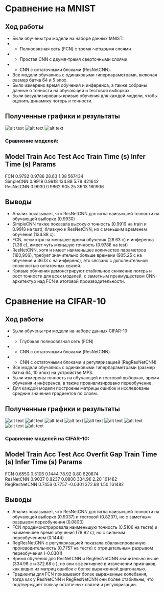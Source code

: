 # Сравнение на MNIST
## Ход работы
- Были обучены три модели на наборе данных MNIST:
- - Полносвязная сеть (FCN) с тремя-четырьмя слоями
- - Простая CNN с двумя-тремя сверточными слоями 
- - CNN с остаточными блоками (ResNetCNN).
-  Все модели обучались с одинаковыми гиперпараметрами, включая размер батча 64 и 5 эпох. 
- Было измерено время обучения и инференса, а также собраны данные о точности на обучающей и тестовой выборках. 
- Были визуализированы кривые обучения для каждой модели, чтобы оценить динамику потерь и точности.
## Полученные графики и результаты 
![alt text]([images/image-12.png](https://github.com/ecocoo/ML_summer_Prac/blob/main/Lessons_4/HW/images/image-12.png))
![alt text]([images/image-13.png](https://github.com/ecocoo/ML_summer_Prac/blob/main/Lessons_4/HW/images/image-13.png))
![alt text]([images/image-14.png](https://github.com/ecocoo/ML_summer_Prac/blob/main/Lessons_4/HW/images/image-14.png))

### Сравнение моделей:

Model           Train Acc  Test Acc   Train Time (s)  Infer Time (s)  Params    
---------------------------------------------------------------------------
FCN             0.9792     0.9788     28.63           1.38            567434    
SimpleCNN       0.9919     0.9918     134.88          5.78            421642    
ResNetCNN       0.9930     0.9862     905.25          36.13           160906   

## Выводы
- Анализ показывает, что ResNetCNN достигла наивысшей точности на обучающей выборке (0.9930) 
- SimpleCNN также показала высокую точность (0.9919 на train и 0.9918 на test), близкую к ResNetCNN, но с меньшим временем обучения (134.88 с). 
- FCN, несмотря на меньшее время обучения (28.63 с) и инференса (1.38 с), имеет чуть меньшую точность (0.9788 на test)
- ResNetCNN, хотя и имеет наименьшее количество параметров (160,906), требует значительно больше времени (905.25 с на обучение и 36.13 с на инференс), это связано с дополнительной сложностью остаточных связей. 
- Кривые обучения демонстрируют стабильное снижение потерь и рост точности для всех моделей, с заметным преимуществом CNN-архитектур над FCN в итоговой производительности.



# Сравнение на CIFAR-10
## Ход работы
- Были обучены три модели на наборе данных CIFAR-10: 
- - Глубокая полносвязная сеть (FCN)
- - CNN с остаточными блоками (ResNetCNN)
- - CNN с остаточными блоками и регуляризацией (RegResNetCNN)
- Все модели обучались с одинаковыми гиперпараметрами (размер батча 64, 10 эпох) на устройстве MPS. 
- Были измерены точность на обучающей и тестовой выборках, время обучения и инференса, а также проанализировано переобучение. 
- Для каждой модели построены матрицы ошибок и исследованы средние значения градиентов по слоям.

## Полученные графики и результаты 
![alt text]([images/image-15.png](https://github.com/ecocoo/ML_summer_Prac/blob/main/Lessons_4/HW/images/image-15.png))
![alt text]([images/image-16.png](https://github.com/ecocoo/ML_summer_Prac/blob/main/Lessons_4/HW/images/image-16.png))
![alt text]([images/image-17.png](https://github.com/ecocoo/ML_summer_Prac/blob/main/Lessons_4/HW/images/image-17.png))
![alt text]([images/image-18.png](https://github.com/ecocoo/ML_summer_Prac/blob/main/Lessons_4/HW/images/image-18.png))
![alt text]([images/image-19.png](https://github.com/ecocoo/ML_summer_Prac/blob/main/Lessons_4/HW/images/image-19.png))
![alt text]([images/image-20.png](https://github.com/ecocoo/ML_summer_Prac/blob/main/Lessons_4/HW/images/image-20.png))
![alt text]([images/image-21.png](https://github.com/ecocoo/ML_summer_Prac/blob/main/Lessons_4/HW/images/image-21.png))
![alt text]([images/image-22.png](https://github.com/ecocoo/ML_summer_Prac/blob/main/Lessons_4/HW/images/image-22.png))
![alt text]([images/image-23.png](https://github.com/ecocoo/ML_summer_Prac/blob/main/Lessons_4/HW/images/image-23.png))

### Сравнение моделей на CIFAR-10:
Model           Train Acc  Test Acc   Overfit Gap  Train Time (s)  Infer Time (s)  Params    
-------------------------------------------------------------------------------------
FCN             0.6550     0.5106     0.1444       78.92           0.80            820874    
ResNetCNN       0.9037     0.8237     0.0800       334.96          2.20            161482    
RegResNetCNN    0.7456     0.7757     -0.0301      372.68          1.50            161482  

## Выводы
- Анализ показывает, что ResNetCNN достигла наивысшей точности на обучающей выборке (0.9037) и тестовой (0.8237), но с заметным разрывом переобучения (0.0800)
- FCN продемонстрировала наименьшую точность (0.5106 на тесте) и наименьшее время обучения (78.92 с), но с сильным переобучением (0.1444)
- RegResNetCNN с регуляризацией показала сбалансированную производительность (0.7757 на тесте) с отрицательным разрывом переобучения (-0.0301)
- Время обучения для ResNetCNN и RegResNetCNN значительно выше (334.96 с и 372.68 с ), но они эффективнее в извлечении признаков, как видно из матриц ошибок с более выраженной диагональю. 
- Градиенты для FCN показывают более выраженные колебания, тогда как у ResNetCNN и RegResNetCNN они более стабильны, что подтверждает пользу остаточных связей и регуляризации.
